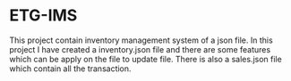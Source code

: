 # ETG-IMS
This project contain inventory management system of a json file. In this project I have created a inventory.json file and there are some features which can be apply on the file to update file. There is also a sales.json file which contain all the transaction. 
